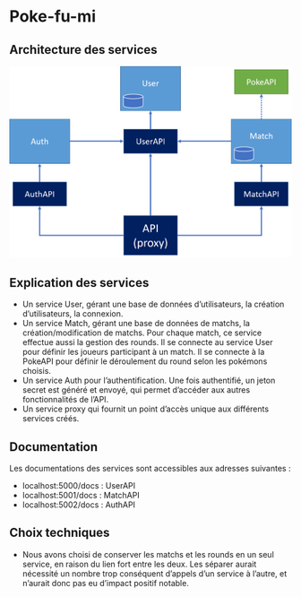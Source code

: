 # Poke-fu-mi

## Architecture des services

![](./schema_architecture.png)

## Explication des services

-	Un service User, gérant une base de données d’utilisateurs, la création d’utilisateurs, la connexion.
-	Un service Match, gérant une base de données de matchs, la création/modification de matchs. Pour chaque match, ce service effectue aussi la gestion des rounds.
Il se connecte au service User pour définir les joueurs participant à un match.
Il se connecte à la PokeAPI pour définir le déroulement du round selon les pokémons choisis.
-	Un service Auth pour l’authentification. Une fois authentifié, un jeton secret est généré et envoyé, qui permet d’accéder aux autres fonctionnalités de l’API.
-	Un service proxy qui fournit un point d’accès unique aux différents services créés.

## Documentation
Les documentations des services sont accessibles aux adresses suivantes :  
- localhost:5000/docs : UserAPI  
- localhost:5001/docs : MatchAPI  
- localhost:5002/docs : AuthAPI  

## Choix techniques

-	Nous avons choisi de conserver les matchs et les rounds en un seul service, en raison du lien fort entre les deux. Les séparer aurait nécessité un nombre trop conséquent d’appels d’un service à l’autre, et n’aurait donc pas eu d’impact positif notable.
